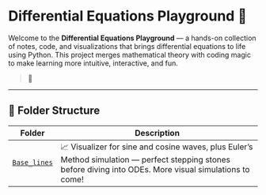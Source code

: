 # Differential Equations Playground 🚀

Welcome to the **Differential Equations Playground** — a hands-on collection of notes, code, and visualizations that brings differential equations to life using Python. This project merges mathematical theory with coding magic to make learning more intuitive, interactive, and fun.

> 🌱 

---

## 📂 Folder Structure

| Folder | Description |
|--------|-------------|
| [`Base_lines`](./Base_lines) | 📈 Visualizer for sine and cosine waves, plus Euler’s Method simulation — perfect stepping stones before diving into ODEs. More visual simulations to come! |
